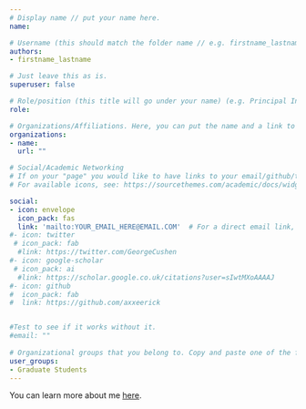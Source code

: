 ```yaml
---
# Display name // put your name here.
name: 

# Username (this should match the folder name // e.g. firstname_lastname)
authors:
- firstname_lastname

# Just leave this as is. 
superuser: false

# Role/position (this title will go under your name) (e.g. Principal Investigator, Researcher, Site Partner, Graduate Research Assistant, Consultant)
role: 

# Organizations/Affiliations. Here, you can put the name and a link to the institution you're affiliated with. 
organizations:
- name: 
  url: ""

# Social/Academic Networking
# If on your "page" you would like to have links to your email/github/twitter/google-scholar, use the forms below. On this page, only the email section is currently active. If you would like to use other forms, you just remove the hashtag before each line in the section and replace the link with one to your page. 
# For available icons, see: https://sourcethemes.com/academic/docs/widgets/#icons

social:
- icon: envelope
  icon_pack: fas
  link: 'mailto:YOUR_EMAIL_HERE@EMAIL.COM'  # For a direct email link, use "mailto:test@example.org".
#- icon: twitter
 # icon_pack: fab
  #link: https://twitter.com/GeorgeCushen
#- icon: google-scholar
 # icon_pack: ai
  #link: https://scholar.google.co.uk/citations?user=sIwtMXoAAAAJ
#- icon: github
#  icon_pack: fab
#  link: https://github.com/axxeerick


#Test to see if it works without it. 
#email: ""
  
# Organizational groups that you belong to. Copy and paste one of the following below user_groups: Principal Investigators, Researchers, Site Partners, Graduate Students, Consultants
user_groups:
- Graduate Students
---
```

[//]: # (Below, you can add a description of yourself and even add a link to your personal website. Feel free to replace or delete the following statement, I left it here as an example for how to add a link to the statement.)
You can learn more about me [here](https://axxe.netlify.com/). 
